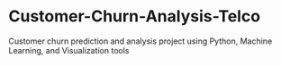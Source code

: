 # Customer-Churn-Analysis-Telco
Customer churn prediction and analysis project using Python, Machine Learning, and Visualization tools
